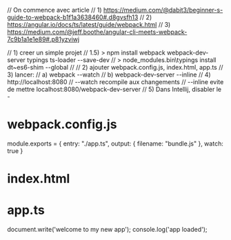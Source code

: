// On commence avec article
// 1) https://medium.com/@dabit3/beginner-s-guide-to-webpack-b1f1a3638460#.d8gvsfh13
// 2) https://angular.io/docs/ts/latest/guide/webpack.html
// 3) https://medium.com/@jeff.boothe/angular-cli-meets-webpack-7c9b1a1e1e89#.p81yzviwj

// 1) creer un simple projet
// 1.5) > npm install webpack webpack-dev-server typings ts-loader --save-dev
//      > node_modules\.bin\typings install dt~es6-shim --global
//
// 2) ajouter webpack.config.js, index.html, app.ts
// 3) lancer: 
//     a) webpack --watch 
//     b) webpack-dev-server --inline
// 4) http://localhost:8080
//    --watch recompile aux changements
//    --inline evite de mettre localhost:8080/webpack-dev-server
// 5) Dans Intellij, disabler le -

webpack.config.js
=================
module.exports = {
    entry: "./app.ts",
    output: {
        filename: "bundle.js"
    },
    watch: true
}

index.html
============
<html>
<body>
<script src="bundle.js"></script>
</body>
</html>

app.ts
=======
document.write('welcome to my new  app');
console.log('app loaded');
